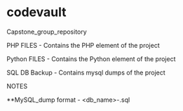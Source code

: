 # codevault
Capstone_group_repository

PHP FILES - Contains the PHP element of the  project

Python FILES - Contains the Python element of the project

SQL DB Backup - Contains mysql dumps of the project

NOTES

**MySQL_dump format - <db_name>-<ddmmyy>.sql
